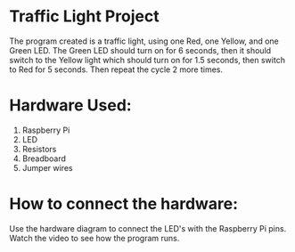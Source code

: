 # Traffic Light Project

The program created is a traffic light, using one Red, one Yellow, and one Green LED. The Green LED should turn on for 6 seconds, then it should switch to the Yellow light which should turn on for 1.5 seconds, then switch to Red for 5 seconds. Then repeat the cycle 2 more times.  

# Hardware Used:

1) Raspberry Pi
2) LED 
3) Resistors
4) Breadboard
5) Jumper wires

# How to connect the hardware: 

Use the hardware diagram to connect the LED's with the Raspberry Pi pins. Watch the video to see how the program runs.    